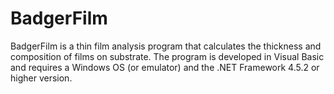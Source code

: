 # BadgerFilm
BadgerFilm is a thin film analysis program that calculates the thickness and composition of films on substrate. 
The program is developed in Visual Basic and requires a Windows OS (or emulator) and the .NET Framework 4.5.2 or higher version.
